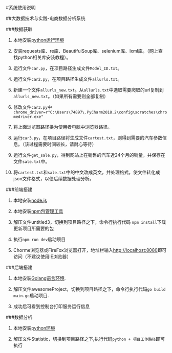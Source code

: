 #系统使用说明

##大数据技术与实践-电商数据分析系统


###数据获取

1.	本地安装[python运行环境](www.python.org)

2.	安装requests库、re库、BeautifulSoup库、selenium库、lxml库。（网上查找python相关库安装教程）。

3.	运行文件`car.py`，在项目路径生成文件`Model_ID.txt`。

4.	运行文件`car2.py`，在项目路径生成文件`allurls.txt`。

5.	新建一个文件`allurls_new.txt`。从`allurls.txt`中选取需要爬取的url复制到`allurls_new.txt`。（如果所有需要则全部复制）

6.	修改文件`car3.py`中`chrome_driver=r"C:\Users\74897\.PyCharm2018.2\config\scratches\chromedriver.exe"`

8.	将上面浏览器路径换为使用者电脑中浏览器路径。

9.	运行`car3.py`，在项目路径将生成文件`cartest.txt`，则得到需要的汽车参数信息。（该过程需要时间较长，请耐心等待）

10.	运行文件`get_sale.py`，得到网站上在销售的汽车近24个月的销量，并保存在文件`sale.txt`中。

11.	将`cartest.txt`和`sale.txt`中的中文改成英文，并处理格式，使文件转化成json文件格式，以便后续数据处理分析。


###前端搭建

1.	本地安装[node.js](https://nodejs.org/en/download/)

2.	本地安装[npm包管理工具](https://www.npmjs.com/)

3.	解压文件untitled3，切换到项目路径之下，命令行执行代码 `npm install`下载更新项目所需要的包

4.	执行`npm run dev`启动项目

5.	Chorme浏览器或FireFox浏览器打开，地址栏输入[http://localhost:8080](http://localhost:8080)即可访问（不建议使用IE浏览器）


###后端搭建

1. 本地安装[Golang语言环境](https://golang.org/dl/).

2. 解压文件awesomeProject，切换到项目路径之下，命令行执行代码`go build main.go`启动项目.

3. 成功后可看到控制台打印服务运行信息

###数据分析

1. 本地安装[python环境](https://www.python.org/)

2. 解压文件Statistic，切换到项目路径之下,执行代码`python + 项目工作路径`即可执行


